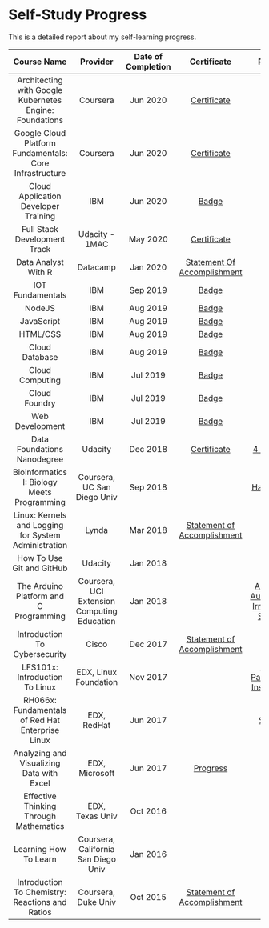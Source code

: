 # Self-Study Progress

This is a detailed report about my self-learning progress.

| Course Name | Provider | Date of Completion | Certificate | Project|
|:-----------------:|:-----------:|:-----------------:|:-------------:|:-----------:|
|Architecting with Google Kubernetes Engine: Foundations|Coursera|Jun 2020|[Certificate](https://www.coursera.org/account/accomplishments/records/L6QESGTVTVCB)||
|Google Cloud Platform Fundamentals: Core Infrastructure|Coursera|Jun 2020|[Certificate](https://www.coursera.org/account/accomplishments/records/QPFGHPRUVH76?utm_product=course)||
|Cloud Application Developer Training|IBM|Jun 2020|[Badge](https://www.youracclaim.com/badges/4c0b0c11-cff4-45c7-810a-707093aa5ca1/linked_in_profile)
|Full Stack Development Track|Udacity - 1MAC|May 2020|[Certificate](https://drive.google.com/file/d/1HogSYr4tuXdLvPCciQqz_ybXdyQmnAKs/view?usp=sharing)
|Data Analyst With R|Datacamp|Jan 2020|[Statement Of Accomplishment](https://www.datacamp.com/statement-of-accomplishment/track/e185a9e20f0d90fba161463d50655f40d325d80c)
|IOT Fundamentals|IBM|Sep 2019|[Badge](https://www.youracclaim.com/badges/0040d574-42ee-4c98-9df9-6e5cf1767814/linked_in_profile)|
|NodeJS|IBM|Aug 2019|[Badge](https://www.youracclaim.com/badges/68fe2a83-c82e-4030-917d-46e9a1e42f91/linked_in_profile)|
|JavaScript|IBM|Aug 2019|[Badge](https://www.youracclaim.com/badges/8ad58e35-d48b-4a86-98f7-e0de39490058/linked_in_profile)|
|HTML/CSS|IBM|Aug 2019|[Badge](https://www.youracclaim.com/badges/e31ff424-4e0b-4260-ae16-8300c5158922/linked_in_profile)|
|Cloud Database|IBM|Aug 2019|[Badge](https://www.youracclaim.com/badges/0164c1db-4e10-45a7-b5f2-8901459a7814/linked_in_profile)||
|Cloud Computing|IBM|Jul 2019|[Badge](https://www.youracclaim.com/badges/ad1cc6eb-e448-40c5-9a79-ee4388b862f8/linked_in_profile)| 
|Cloud Foundry|IBM|Jul 2019|[Badge](https://www.youracclaim.com/badges/849aab2b-e1e2-4cc8-a501-88c3be1fed03/linked_in_profile)|
|Web Development|IBM|Jul 2019|[Badge](https://www.youracclaim.com/badges/bff014be-3bad-47d8-9f03-244c385b06c7/linked_in_profile)|
|Data Foundations Nanodegree|Udacity|Dec 2018|[Certificate](https://graduation.udacity.com/confirm/ARQQE45N)|[4 Projects](https://github.com/MahaAmin/Udacity-DFND-Projects)
|Bioinformatics I: Biology Meets Programming|Coursera, UC San Diego Univ|Sep 2018||[Hands-On](https://github.com/MahaAmin/Bioinformatics-HandsOn)
|Linux: Kernels and Logging for System Administration|Lynda|Mar 2018|[Statement of Accomplishment](https://drive.google.com/file/d/1tUmmntSGFejCWh86NhmntBkJFCDNHREs/view)|
|How To Use Git and GitHub|Udacity|Jan 2018|||
|The Arduino Platform and C Programming|Coursera, UCI Extension Computing Education|Jan 2018||[Arduino-Automatic-Irrigation-System](https://github.com/MahaAmin/Arduino-Automatic-Irrigation-System)
|Introduction To Cybersecurity|Cisco|Dec 2017|[Statement of Accomplishment](https://drive.google.com/file/d/1TgK6jrX885ht_flXHvXDl7ZAGQKoONb_/view)|
|LFS101x: Introduction To Linux|EDX, Linux Foundation|Nov 2017||[Auto-Packages-Installation](https://github.com/MahaAmin/Automate-Packages-Installation)
|RH066x: Fundamentals of Red Hat Enterprise Linux|EDX, RedHat|Jun 2017||[Scripts](https://github.com/MahaAmin/Scripts)
|Analyzing and Visualizing Data with Excel|EDX, Microsoft|Jun 2017|[Progress](https://drive.google.com/open?id=1ToRzsox_UOttU1rXc1ZixsEVKn22rtLb)|
|Effective Thinking Through Mathematics|EDX, Texas Univ|Oct 2016||
|Learning How To Learn|Coursera, California San Diego Univ|Jan 2016||
|Introduction To Chemistry: Reactions and Ratios|Coursera, Duke Univ|Oct 2015|[Statement of Accomplishment](https://drive.google.com/file/d/1BiPO9RarQk97i9B7nGtJsr_Uzm3aLdTS/view)|
